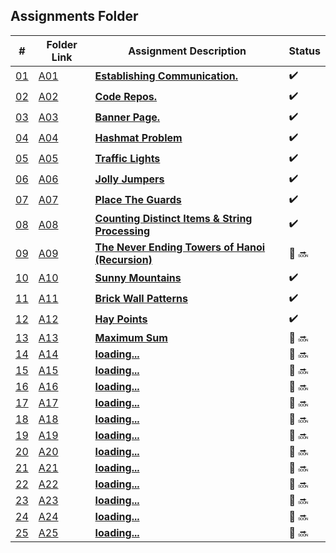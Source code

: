 ## Assignments Folder

|                                                  #                                                   | Folder Link                                                                                           | Assignment Description                                                                                                        | Status |
| :--------------------------------------------------------------------------------------------------: | ----------------------------------------------------------------------------------------------------- | ----------------------------------------------------------------------------------------------------------------------------- | ------ |
| [01](https://docs.google.com/spreadsheets/d/1jAkhTTA8b8BxF5ckkyct44jOz8PNmREB9QxGERVDSeY/edit#gid=0) | [A01](https://docs.google.com/spreadsheets/d/1jAkhTTA8b8BxF5ckkyct44jOz8PNmREB9QxGERVDSeY/edit#gid=0) | [**Establishing Communication.**](https://docs.google.com/spreadsheets/d/1jAkhTTA8b8BxF5ckkyct44jOz8PNmREB9QxGERVDSeY/edit#gid=0)          |:heavy_check_mark: |
| [02](https://github.com/LoicKonan/4883-PT-Konan/tree/master/Assignments) | [A02](https://github.com/LoicKonan/4883-PT-Konan/tree/master/Assignments)                             | [**Code Repos.**](https://github.com/LoicKonan/4883-PT-Konan/tree/master/Assignments)                                                          | :heavy_check_mark: |
| [03](./A03) | [A03](./A03) | [**Banner Page.**](A03)                | :heavy_check_mark: |
| [04](./A04) | [A04](./A04) | [**Hashmat Problem**](A04)             | :heavy_check_mark: |
| [05](./A05) | [A05](./A05) | [**Traffic Lights**](A05)              | :heavy_check_mark: |
| [06](./A06) | [A06](./A06) | [**Jolly Jumpers**](A06)               | :heavy_check_mark: |
| [07](./A07) | [A07](./A07) | [**Place The Guards**](A07)            | :heavy_check_mark: |
| [08](./A08) | [A08](./A08) | [**Counting Distinct Items & String Processing**](A08)|:heavy_check_mark:|
| [09](./A09) | [A09](./A09) | [**The Never Ending Towers of Hanoi (Recursion)**](A09)            | 🔴 🔜 |
| [10](./A10) | [A10](./A10) | [**Sunny Mountains**](A10)      | :heavy_check_mark:  |
| [11](./A11) | [A11](./A11) | [**Brick Wall Patterns**](A11)  | :heavy_check_mark:  |
| [12](./A12) | [A12](./A12) | [**Hay Points**](A12)           | :heavy_check_mark:  |
| [13](./A13) | [A13](./A13) | [**Maximum Sum**](A13)          | 🔴 🔜 |
| [14](./A14) | [A14](./A14) | [**loading...**](A14)           | 🔴 🔜 |
| [15](./A15) | [A15](./A15) | [**loading...**](A15)           | 🔴 🔜 |
| [16](./A15) | [A16](./A16) | [**loading...**](A16)           | 🔴 🔜 |
| [17](./A15) | [A17](./A17) | [**loading...**](A17)           | 🔴 🔜 |
| [18](./A15) | [A18](./A18) | [**loading...**](A18)           | 🔴 🔜 |
| [19](./A15) | [A19](./A19) | [**loading...**](A19)           | 🔴 🔜 |
| [20](./A15) | [A20](./A20) | [**loading...**](A20)           | 🔴 🔜 |
| [21](./A15) | [A21](./A21) | [**loading...**](A21)           | 🔴 🔜 |
| [22](./A15) | [A22](./A22) | [**loading...**](A22)           | 🔴 🔜 |
| [23](./A15) | [A23](./A23) | [**loading...**](A23)           | 🔴 🔜 |
| [24](./A15) | [A24](./A24) | [**loading...**](A24)           | 🔴 🔜 |
| [25](./A15) | [A25](./A25) | [**loading...**](A25)           | 🔴 🔜 |
